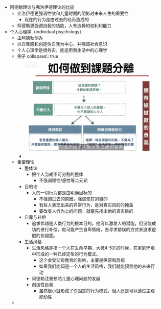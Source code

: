 - 阿德勒理论与弗洛伊德理论的比较
	- 弗洛伊德更强调性欲和儿童时期的阴影对未来人生的重要性
		- 现在的行为是由过去的经历造成的
	- 阿德勒更强调自我的功能，人有选择的权利和能力
- 个人心理学（individual psychology）
	- 由阿德勒创办
	- 以自卑感和创造性自我为中心，并强调社会意识
	- 个人心理学是很务实，能运用到生活中的心理学
	- 例子
	  collapsed:: true
		- ![image.png](../assets/image_1633264322334_0.png)
	- 重要理论
		- 整体论
			- 把个人当成不可分割的整体
				- 不强调理性/感性等二元论
		- 目的论
			- 人的一切行为都是由明确目标的
				- 不强调过去的原因，强调现在的目的
				- 有些人表现出来的异常行为，是对真实目的的掩盖
				- 要改变人行为上的问题，就要先找出他的真实目的
		- 自卑与补偿
			- 追求优越是人类行为的根本目的，他可以激发人的潜能。但没能成功的进行补偿，就可能产生自卑情结，去寻求错误的方式来追求虚假的优越感。
		- 生活风格
			- 生活风格是指一个人在生命早期，大概4-5岁的时候，在家庭环境中形成的一种已经定型的行为模式。
				- 这个会受父母教育的影响，主要是纵容和忽视
				- 如果我们能知道一个人的生活风格，我们就能预测他的未来行动
			- 阿德勒注重预防儿童心理问题的发展
			- 创造性自我
				- 虽然很小就形成了你固定的行为模式，但人还是可以通过主观能动性
	-